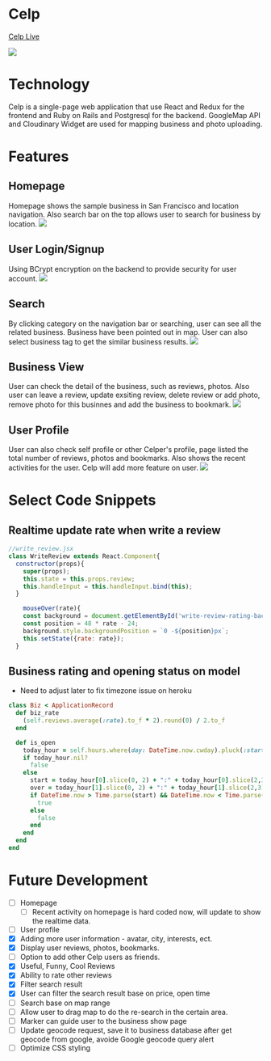 # Celp

[Celp Live](https://celp.herokuapp.com/#/)

![](https://res.cloudinary.com/ddwejrtgh/image/upload/v1518214037/celp/Screenshot_from_2018-02-09_14-05-46_z1yw1m.png)


# Technology

Celp is a single-page web application that use React and Redux for the frontend and Ruby on Rails and Postgresql for the backend. GoogleMap API and Cloudinary Widget are used for mapping business and photo uploading.

# Features
## Homepage
Homepage shows the sample business in San Francisco and location navigation. Also search bar on the top allows user to search for business by location.
![](http://res.cloudinary.com/ddwejrtgh/image/upload/v1518214712/celp/Screenshot_from_2018-02-09_14-18-12_yknmtz.png)

## User Login/Signup
Using BCrypt encryption on the backend to provide security for user account.
![](http://res.cloudinary.com/ddwejrtgh/image/upload/v1518214973/celp/Screenshot_from_2018-02-09_14-22-23_dygthy.png)

## Search
By clicking category on the navigation bar or searching, user can see all the related business. Business have been pointed out in map. User can also select business tag to get the similar business results.
![](http://res.cloudinary.com/ddwejrtgh/image/upload/v1518215120/celp/Screenshot_from_2018-02-09_14-25-02_u5l3uv.png)

## Business View
User can check the detail of the business, such as reviews, photos. Also user can leave a review, update exsiting review, delete review or add photo, remove photo for this businnes and add the business to bookmark.
![](http://res.cloudinary.com/ddwejrtgh/image/upload/v1518215492/celp/Screenshot_from_2018-02-09_14-31-10_ybw7yx.png)

## User Profile
User can also check self profile or other Celper's profile, page listed the total number of reviews, photos and bookmarks. Also shows the recent activities for the user. Celp will add more feature on user.
![](http://res.cloudinary.com/ddwejrtgh/image/upload/v1518215858/celp/Screenshot_from_2018-02-09_14-37-21_o9rikx.png)

# Select Code Snippets

## Realtime update rate when write a review

```js
//write_review.jsx
class WriteReview extends React.Component{
  constructor(props){
    super(props);
    this.state = this.props.review;
    this.handleInput = this.handleInput.bind(this);
  }

    mouseOver(rate){
    const background = document.getElementById('write-review-rating-background');
    const position = 48 * rate - 24;
    background.style.backgroundPosition = `0 -${position}px`;
    this.setState({rate: rate});
  }
```

## Business rating and opening status on model
* Need to adjust later to fix timezone issue on heroku
```ruby
class Biz < ApplicationRecord
  def biz_rate
    (self.reviews.average(:rate).to_f * 2).round(0) / 2.to_f
  end

  def is_open
    today_hour = self.hours.where(day: DateTime.now.cwday).pluck(:start, :end)[0]
    if today_hour.nil?
      false
    else
      start = today_hour[0].slice(0, 2) + ":" + today_hour[0].slice(2,3)
      over = today_hour[1].slice(0, 2) + ":" + today_hour[1].slice(2,3)
      if DateTime.now > Time.parse(start) && DateTime.now < Time.parse(over)
        true
      else
        false
      end
    end
  end
end
```
# Future Development
- [ ] Homepage
  - [ ]  Recent activity on homepage is hard coded now, will update to show the realtime data.
- [ ]  User profile
  - [x]  Adding more user information - avatar, city, interests, ect.
  - [x]  Display user reviews, photos, bookmarks.
  - [ ]  Option to add other Celp users as friends.
- [x]  Useful, Funny, Cool Reviews
  - [x]  Ability to rate other reviews
- [x]  Filter search result
  - [x]  User can filter the search result base on price, open time
- [ ]  Search base on map range
  - [ ]  Allow user to drag map to do the re-search in the certain area.
  - [ ]  Marker can guide user to the business show page
  - [ ]  Update geocode request, save it to business database after get geocode from google, avoide Google geocode query alert
- [ ]  Optimize CSS styling
